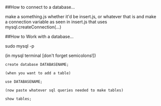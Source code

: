 ##How to connect to a database...

make a something.js whether it'd be insert.js, or whatever that is and
 make a connection variable as seen in insert.js that uses mysql.createConnection(...)




##How to Work with a database...

sudo mysql -p 

(in mysql terminal [don't forget semicolons!])

	create database DATABASENAME;

	(when you want to add a table)

	use DATABASENAME;

	(now paste whatever sql queries needed to make tables)

	show tables; 

